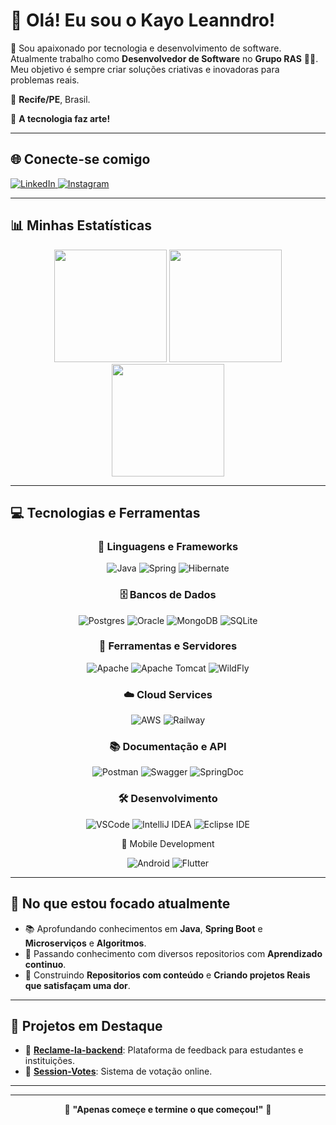 # 👋 Olá! Eu sou o **Kayo Leanndro**!

🎯 Sou apaixonado por tecnologia e desenvolvimento de software. Atualmente trabalho como **Desenvolvedor de Software** no **Grupo RAS** 🧡💙. Meu objetivo é sempre criar soluções criativas e inovadoras para problemas reais.

📍  **Recife/PE**, Brasil. 

🚀 **A tecnologia faz arte!**

---

## 🌐 **Conecte-se comigo**

<a href="https://www.linkedin.com/in/kayo-leanndro-33618a228/">
<img alt="LinkedIn" src="https://img.shields.io/badge/LinkedIn-0077B5?style=for-the-badge&logo=linkedin&logoColor=white"/>
</a>
<a href="https://www.instagram.com/kayo.leanndro/">
<img alt="Instagram" src="https://img.shields.io/badge/Instagram-E4405F?style=for-the-badge&logo=instagram&logoColor=white"/>
</a>

---

## 📊 **Minhas Estatísticas**

<div align="center">
  <img height="180em" src="https://github-readme-stats.vercel.app/api?username=KayoLeanndro&show_icons=true&theme=vision-friendly-dark&include_all_commits=true&count_private=true"/>
  <img height="180em" src="https://github-readme-streak-stats.herokuapp.com/?user=KayoLeanndro&theme=vision-friendly-dark&hide_border=false"/>
  <img height="180em" src="https://github-readme-stats.vercel.app/api/top-langs/?username=KayoLeanndro&layout=compact&langs_count=20&theme=vision-friendly-dark"/>
</div>

---

## 💻 **Tecnologias e Ferramentas**

<div align="center">

### 🚀 Linguagens e Frameworks
![Java](https://img.shields.io/badge/java-%23ED8B00.svg?style=for-the-badge&logo=openjdk&logoColor=white)
![Spring](https://img.shields.io/badge/spring-%236DB33F.svg?style=for-the-badge&logo=spring&logoColor=white)
![Hibernate](https://img.shields.io/badge/Hibernate-59666C?style=for-the-badge&logo=Hibernate&logoColor=white)

### 🗄️ Bancos de Dados
![Postgres](https://img.shields.io/badge/postgres-%23316192.svg?style=for-the-badge&logo=postgresql&logoColor=white)
![Oracle](https://img.shields.io/badge/Oracle-F80000?style=for-the-badge&logo=oracle&logoColor=white)
![MongoDB](https://img.shields.io/badge/MongoDB-%234ea94b.svg?style=for-the-badge&logo=mongodb&logoColor=white)
![SQLite](https://img.shields.io/badge/sqlite-%2307405e.svg?style=for-the-badge&logo=sqlite&logoColor=white)

### 🔧 Ferramentas e Servidores
![Apache](https://img.shields.io/badge/apache-%23D42029.svg?style=for-the-badge&logo=apache&logoColor=white)
![Apache Tomcat](https://img.shields.io/badge/apache%20tomcat-%23F8DC75.svg?style=for-the-badge&logo=apache-tomcat&logoColor=black)
![WildFly](https://img.shields.io/badge/WildFly-000000?style=for-the-badge&logo=wildfly&logoColor=white)


### ☁️ Cloud Services
![AWS](https://img.shields.io/badge/AWS-%23FF9900.svg?style=for-the-badge&logo=amazon-aws&logoColor=white)
![Railway](https://img.shields.io/badge/railway-%230B0D0E.svg?style=for-the-badge&logo=railway&logoColor=white)

### 📚 Documentação e API
![Postman](https://img.shields.io/badge/Postman-FF6C37?style=for-the-badge&logo=postman&logoColor=white)
![Swagger](https://img.shields.io/badge/Swagger-%2385EA2D.svg?style=for-the-badge&logo=swagger&logoColor=black)
![SpringDoc](https://img.shields.io/badge/SpringDoc-%236DB33F.svg?style=for-the-badge&logo=spring&logoColor=white)

### 🛠️ Desenvolvimento

![VSCode](https://img.shields.io/badge/VSCode-0078d7.svg?style=for-the-badge&logo=visual-studio-code&logoColor=white)
![IntelliJ IDEA](https://img.shields.io/badge/IntelliJIDEA-000000.svg?style=for-the-badge&logo=intellij-idea&logoColor=white)
![Eclipse IDE](https://img.shields.io/badge/Eclipse-2C2255?style=for-the-badge&logo=eclipse&logoColor=white)

📱 Mobile Development

![Android](https://img.shields.io/badge/android-%3DDC84?style=for-the-badge&logo=android&logoColor=white)
![Flutter](https://img.shields.io/badge/Flutter-%2302569B.svg?style=for-the-badge&logo=flutter&logoColor=white)



</div>

---

## 🎯 **No que estou focado atualmente**

- 📚 Aprofundando conhecimentos em **Java**, **Spring Boot** e **Microserviços** e **Algoritmos**.
- 🔄 Passando conhecimento com diversos repositorios com **Aprendizado continuo**.
- 🧠 Construindo **Repositorios com conteúdo** e **Criando projetos Reais que satisfaçam uma dor**.

---

## 📂 **Projetos em Destaque**

- 🚀 [**Reclame-la-backend**](https://github.com/KayoLeanndro/Reclame-la-backend): Plataforma de feedback para estudantes e instituições. 
- 🔧 [**Session-Votes**](https://github.com/KayoLeanndro/Session-Votes): Sistema de votação online.

---

---

<div align="center">

🌟 **"Apenas começe e termine o que começou!"** 🌟  

</div>






